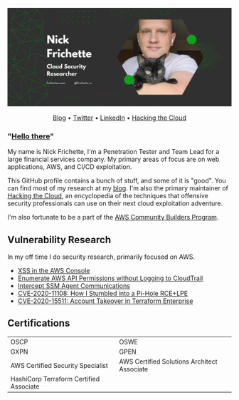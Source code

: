 ![Nick Frichette](https://github.com/Frichetten/Frichetten/blob/master/Nick%20Frichette.png?raw=true)
<p align="center">
  <a href="https://frichetten.com/">Blog</a> •
  <a href="https://twitter.com/frichette_n">Twitter</a> •
  <a href="https://www.linkedin.com/in/nick-frichette/">LinkedIn</a> •
  <a href="https://hackingthe.cloud/">Hacking the Cloud</a>
</p>

### "<a href="https://youtu.be/rEq1Z0bjdwc?t=6">Hello there</a>"

My name is Nick Frichette, I'm a Penetration Tester and Team Lead for a large financial services company. My primary areas of focus are on web applications, AWS, and CI/CD exploitation.

This GitHub profile contains a bunch of stuff, and some of it is "good". You can find most of my research at my [blog](https://frichetten.com/blog). I'm also the primary maintainer of [Hacking the Cloud](https://hackingthe.cloud/), an encyclopedia of the techniques that offensive security professionals can use on their next cloud exploitation adventure.

I'm also fortunate to be a part of the [AWS Community Builders Program](https://aws.amazon.com/developer/community/community-builders/).

## Vulnerability Research
In my off time I do security research, primarily focused on AWS.

* [XSS in the AWS Console](https://frichetten.com/blog/xss_in_aws_console/)
* [Enumerate AWS API Permissions without Logging to CloudTrail](https://frichetten.com/blog/aws-api-enum-vuln/)
* [Intercept SSM Agent Communications](https://frichetten.com/blog/ssm-agent-tomfoolery/)
* [CVE-2020-11108: How I Stumbled into a Pi-Hole RCE+LPE](https://frichetten.com/blog/cve-2020-11108-pihole-rce/)
* [CVE-2020-15511: Account Takeover in Terraform Enterprise](https://discuss.hashicorp.com/t/hcsec-2020-15-terraform-enterprise-allowed-local-account-creation-bypassing-sso/18100)

## Certifications
| | |
| --- |  --- |
| OSCP | OSWE |
| GXPN | GPEN |
| AWS Certified Security Specialist | AWS Certified Solutions Architect Associate |
| HashiCorp Terraform Certified Associate | |

